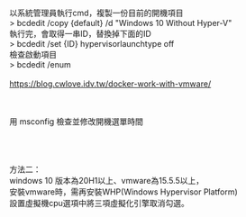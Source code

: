<br>以系統管理員執行cmd，複製一份目前的開機項目
<br>> bcdedit /copy {default} /d "Windows 10 Without Hyper-V"
<br>執行完，會取得一串ID，替換掉下面的ID
<br>> bcdedit /set {ID} hypervisorlaunchtype off
<br>檢查啟動項目
<br>> bcdedit /enum
<br>
<br>
https://blog.cwlove.idv.tw/docker-work-with-vmware/

<br><br>
用 msconfig 檢查並修改開機選單時間


<br><br><br>
方法二：
<br>
windows 10 版本為20H1以上、vmware為15.5.5以上，<br>
安裝vmware時，需再安裝WHP(Windows Hypervisor Platform)<br>
設置虛擬機cpu選項中將三項虛擬化引擎取消勾選。
